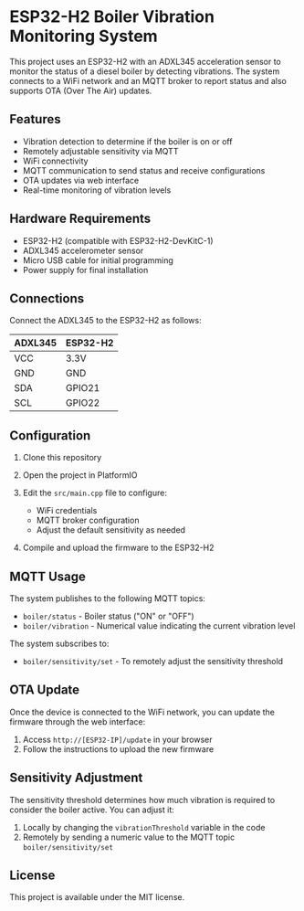 # ESP32-H2 Boiler Vibration Monitoring System

This project uses an ESP32-H2 with an ADXL345 acceleration sensor to monitor the status of a diesel boiler by detecting vibrations. The system connects to a WiFi network and an MQTT broker to report status and also supports OTA (Over The Air) updates.

## Features

- Vibration detection to determine if the boiler is on or off
- Remotely adjustable sensitivity via MQTT
- WiFi connectivity
- MQTT communication to send status and receive configurations
- OTA updates via web interface
- Real-time monitoring of vibration levels

## Hardware Requirements

- ESP32-H2 (compatible with ESP32-H2-DevKitC-1)
- ADXL345 accelerometer sensor
- Micro USB cable for initial programming
- Power supply for final installation

## Connections

Connect the ADXL345 to the ESP32-H2 as follows:

| ADXL345 | ESP32-H2 |
| ------- | -------- |
| VCC     | 3.3V     |
| GND     | GND      |
| SDA     | GPIO21   |
| SCL     | GPIO22   |

## Configuration

1. Clone this repository
2. Open the project in PlatformIO
3. Edit the `src/main.cpp` file to configure:
   - WiFi credentials
   - MQTT broker configuration
   - Adjust the default sensitivity as needed

4. Compile and upload the firmware to the ESP32-H2

## MQTT Usage

The system publishes to the following MQTT topics:

- `boiler/status` - Boiler status ("ON" or "OFF")
- `boiler/vibration` - Numerical value indicating the current vibration level

The system subscribes to:

- `boiler/sensitivity/set` - To remotely adjust the sensitivity threshold

## OTA Update

Once the device is connected to the WiFi network, you can update the firmware through the web interface:

1. Access `http://[ESP32-IP]/update` in your browser
2. Follow the instructions to upload the new firmware

## Sensitivity Adjustment

The sensitivity threshold determines how much vibration is required to consider the boiler active. You can adjust it:

1. Locally by changing the `vibrationThreshold` variable in the code
2. Remotely by sending a numeric value to the MQTT topic `boiler/sensitivity/set`

## License

This project is available under the MIT license.
